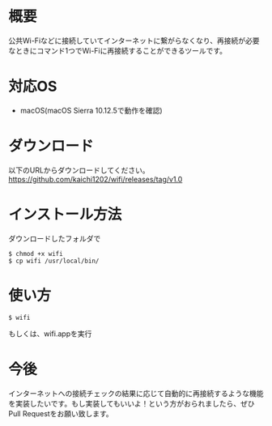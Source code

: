 # 概要
公共Wi-Fiなどに接続していてインターネットに繋がらなくなり、再接続が必要なときにコマンド1つでWi-Fiに再接続することができるツールです。

# 対応OS
- macOS(macOS Sierra 10.12.5で動作を確認)

# ダウンロード
以下のURLからダウンロードしてください。
https://github.com/kaichi1202/wifi/releases/tag/v1.0

# インストール方法
ダウンロードしたフォルダで
```console
$ chmod +x wifi
$ cp wifi /usr/local/bin/
```

# 使い方
```console
$ wifi
```
もしくは、wifi.appを実行

# 今後
インターネットへの接続チェックの結果に応じて自動的に再接続するような機能を実装したいです。もし実装してもいいよ！という方がおられましたら、ぜひPull Requestをお願い致します。
